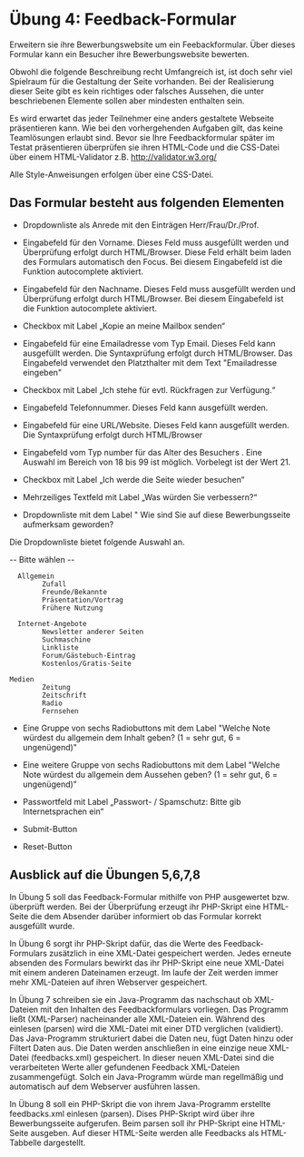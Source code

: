 # Übung 4: Feedback-Formular

Erweitern sie ihre Bewerbungswebsite um ein Feebackformular. Über dieses Formular kann ein Besucher ihre Bewerbungswebsite bewerten.

Obwohl die folgende Beschreibung recht Umfangreich ist, ist doch sehr viel Spielraum für die Gestaltung der Seite vorhanden. Bei der Realisierung dieser Seite gibt es kein richtiges oder falsches Aussehen, die unter beschriebenen Elemente sollen aber mindesten enthalten sein. 

Es wird erwartet das jeder Teilnehmer eine anders gestaltete Webseite präsentieren kann. Wie bei den vorhergehenden Aufgaben gilt, das keine Teamlösungen erlaubt sind.  Bevor sie Ihre Feedbackformular später im Testat präsentieren überprüfen sie ihren HTML-Code und die CSS-Datei über einem HTML-Validator z.B. http://validator.w3.org/

Alle Style-Anweisungen erfolgen über eine CSS-Datei.


## Das Formular besteht aus folgenden Elementen

- Dropdownliste als Anrede mit den Einträgen Herr/Frau/Dr./Prof.

- Eingabefeld für den Vorname. Dieses Feld muss ausgefüllt werden und Überprüfung erfolgt durch HTML/Browser. Diese Feld erhält beim laden des Formulars automatisch den Focus. Bei diesem Eingabefeld ist die Funktion autocomplete aktiviert.

- Eingabefeld für den Nachname. Dieses Feld muss ausgefüllt werden und Überprüfung erfolgt durch HTML/Browser. Bei diesem Eingabefeld ist die Funktion autocomplete aktiviert.  

- Checkbox mit Label „Kopie an meine Mailbox senden“ 

- Eingabefeld für eine Emailadresse vom Typ Email. Dieses Feld kann ausgefüllt werden. Die Syntaxprüfung erfolgt durch HTML/Browser. Das Eingabefeld verwendet den Platzthalter mit dem Text "Emailadresse eingeben"  

- Checkbox mit Label „Ich stehe für evtl. Rückfragen zur Verfügung.“ 

- Eingabefeld Telefonnummer. Dieses Feld kann ausgefüllt werden.

- Eingabefeld für eine URL/Website. Dieses Feld kann ausgefüllt werden. Die Syntaxprüfung erfolgt durch HTML/Browser 

- Eingabefeld vom Typ number für das Alter des Besuchers . Eine Auswahl im Bereich von 18 bis 99 ist möglich. Vorbelegt ist der Wert 21. 

- Checkbox mit Label „Ich werde die Seite wieder besuchen“ 

- Mehrzeiliges Textfeld mit Label „Was würden Sie verbessern?“ 

- Dropdownliste mit dem Label " Wie sind Sie auf diese Bewerbungsseite aufmerksam geworden?

Die Dropdownliste bietet folgende Auswahl an.

   -- Bitte wählen --
   
      Allgemein
            Zufall
            Freunde/Bekannte
            Präsentation/Vortrag
            Frühere Nutzung
          
      Internet-Angebote
            Newsletter anderer Seiten
            Suchmaschine
            Linkliste
            Forum/Gästebuch-Eintrag
            Kostenlos/Gratis-Seite
            
    Medien
            Zeitung
            Zeitschrift
            Radio
            Fernsehen 

- Eine Gruppe von sechs Radiobuttons mit dem Label "Welche Note würdest du allgemein dem Inhalt geben? (1 = sehr gut, 6 = ungenügend)"

- Eine weitere Gruppe von sechs Radiobuttons mit dem Label "Welche Note würdest du allgemein dem Aussehen geben?  (1 = sehr gut, 6 = ungenügend)"
    
- Passwortfeld mit Label „Passwort- / Spamschutz: Bitte gib Internetsprachen ein“

- Submit-Button

- Reset-Button


## Ausblick auf die Übungen 5,6,7,8

In Übung 5 soll das Feedback-Formular mithilfe von PHP ausgewertet bzw. überprüft werden. Bei der Überprüfung erzeugt ihr PHP-Skript eine HTML-Seite die dem Absender darüber informiert ob das Formular korrekt ausgefüllt wurde.

In Übung 6 sorgt ihr PHP-Skript dafür, das die Werte des Feedback-Formulars zusätzlich in eine XML-Datei gespeichert werden. Jedes erneute absenden des Formulars bewirkt das ihr PHP-Skript eine neue XML-Datei mit einem anderen Dateinamen erzeugt. Im laufe der Zeit werden immer mehr XML-Dateien auf ihren Webserver gespeichert.

In Übung 7 schreiben sie ein Java-Programm das nachschaut ob XML-Dateien mit den Inhalten des Feedbackformulars vorliegen. Das Programm ließt (XML-Parser) nacheinander alle XML-Dateien ein. Während des einlesen (parsen) wird die XML-Datei mit einer DTD verglichen (validiert). Das Java-Programm strukturiert dabei die Daten neu, fügt Daten hinzu oder Filtert Daten aus. Die Daten werden anschließen in eine einzige neue XML-Datei (feedbacks.xml) gespeichert. In dieser neuen XML-Datei sind die verarbeiteten Werte aller gefundenen Feedback XML-Dateien zusammengefügt. Solch ein Java-Programm würde man regellmäßig und automatisch auf dem Webserver ausführen lassen.

In Übung 8 soll ein PHP-Skript die von ihrem Java-Programm erstellte feedbacks.xml einlesen (parsen). Dises PHP-Skript wird über ihre Bewerbungsseite aufgerufen. Beim parsen soll ihr PHP-Skript  eine HTML-Seite ausgeben. Auf dieser HTML-Seite werden alle Feedbacks als HTML-Tabbelle dargestellt.
